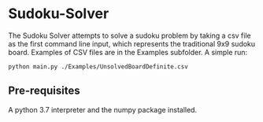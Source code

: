 # Sudoku-Solver
The Sudoku Solver attempts to solve a sudoku problem by taking a csv file as the first command line input, which represents the traditional 9x9 sudoku board. Examples of CSV files are in the Examples subfolder. A simple run:

```
python main.py ./Examples/UnsolvedBoardDefinite.csv
```

## Pre-requisites
A python 3.7 interpreter and the numpy package installed.
